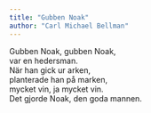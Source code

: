 ```yaml
---
title: "Gubben Noak"
author: "Carl Michael Bellman"
---
```


Gubben Noak, gubben Noak,  
var en hedersman.  
När han gick ur arken,  
planterade han på marken,  
mycket vin, ja mycket vin.  
Det gjorde Noak, den goda mannen.
